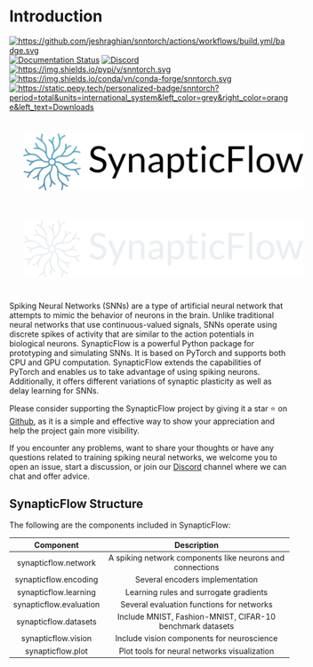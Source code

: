 # Introduction 

<a class="reference external image-reference" href="https://snntorch.readthedocs.io/en/latest/?badge=latest"><img alt="https://github.com/jeshraghian/snntorch/actions/workflows/build.yml/badge.svg" src="https://github.com/jeshraghian/snntorch/actions/workflows/build.yml/badge.svg" /></a>
<a class="reference external image-reference" href="https://snntorch.readthedocs.io/en/latest/?badge=latest"><img alt="Documentation Status" src="https://readthedocs.org/projects/snntorch/badge/?version=latest" /></a>
<a class="reference external image-reference" href="https://discord.gg/cdZb5brajb"><img alt="Discord" src="https://img.shields.io/discord/906036932725841941" /></a>
<a class="reference external image-reference" href="https://pypi.python.org/pypi/snntorch"><img alt="https://img.shields.io/pypi/v/snntorch.svg" src="https://img.shields.io/pypi/v/snntorch.svg" /></a>
<a class="reference external image-reference" href="https://anaconda.org/conda-forge/snntorch"><img alt="https://img.shields.io/conda/vn/conda-forge/snntorch.svg" src="https://img.shields.io/conda/vn/conda-forge/snntorch.svg" /></a>
<a class="reference external image-reference" href="https://pepy.tech/project/snntorch"><img alt="https://static.pepy.tech/personalized-badge/snntorch?period=total&amp;units=international_system&amp;left_color=grey&amp;right_color=orange&amp;left_text=Downloads" src="https://static.pepy.tech/personalized-badge/snntorch?period=total&amp;units=international_system&amp;left_color=grey&amp;right_color=orange&amp;left_text=Downloads" /></a>


<div class="sidebar-logo-container">
  <img class="sidebar-logo only-light" src="_static/logo-light-mode.png" alt="Light Logo" style="width: 600px; padding: 25px;"/>
  <img class="sidebar-logo only-dark" src="_static/logo-dark-mode.png" alt="Dark Logo" style="width: 600px; padding: 25px;"/>
</div>
 

Spiking Neural Networks (SNNs) are a type of artificial neural network that attempts to mimic the behavior of neurons in the brain. Unlike traditional neural networks that use continuous-valued signals, SNNs operate using discrete spikes of activity that are similar to the action potentials in biological neurons. SynapticFlow is a powerful Python package for prototyping and simulating SNNs. It is based on PyTorch and supports both CPU and GPU computation. SynapticFlow extends the capabilities of PyTorch and enables us to take advantage of using spiking neurons. Additionally, it offers different variations of synaptic plasticity as well as delay learning for SNNs.

Please consider supporting the SynapticFlow project by giving it a star ⭐️ on <a href="https://github.com/arsham-khoee/synapticflow">Github</a>, as it is a simple and effective way to show your appreciation and help the project gain more visibility.

If you encounter any problems, want to share your thoughts or have any questions related to training spiking neural networks, we welcome you to open an issue, start a discussion, or join our <a href="https://discord.gg/dhQyAMxM">Discord</a> channel where we can chat and offer advice.


<h2> SynapticFlow Structure </h2>
The following are the components included in SynapticFlow:
<br>

<div align="center">

|        Component        |                        Description                        |
|:-----------------------:|:---------------------------------------------------------:|
|   synapticflow.network  | A spiking network components like neurons and connections |
|  synapticflow.encoding  |              Several encoders implementation              |
|  synapticflow.learning  |           Learning rules and surrogate gradients          |
| synapticflow.evaluation |         Several evaluation functions for networks         |
|  synapticflow.datasets  | Include MNIST, Fashion-MNIST, CIFAR-10 benchmark datasets |
|   synapticflow.vision   |         Include vision components for neuroscience         |
|    synapticflow.plot    |        Plot tools for neural networks visualization       |

</div>